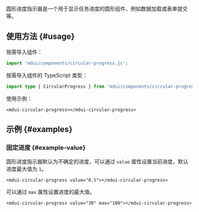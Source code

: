 圆形进度指示器是一个用于显示任务进度的圆形组件，例如数据加载或表单提交等。

## 使用方法 {#usage}

按需导入组件：

```js
import 'mdui/components/circular-progress.js';
```

按需导入组件的 TypeScript 类型：

```ts
import type { CircularProgress } from 'mdui/components/circular-progress.js';
```

使用示例：

```html,example
<mdui-circular-progress></mdui-circular-progress>
```

## 示例 {#examples}

### 固定进度 {#example-value}

圆形进度指示器默认为不确定的进度，可以通过 `value` 属性设置当前进度，默认进度最大值为 `1`。

```html,example,expandable
<mdui-circular-progress value="0.5"></mdui-circular-progress>
```

可以通过 `max` 属性设置进度的最大值。

```html,example,expandable
<mdui-circular-progress value="30" max="100"></mdui-circular-progress>
```
